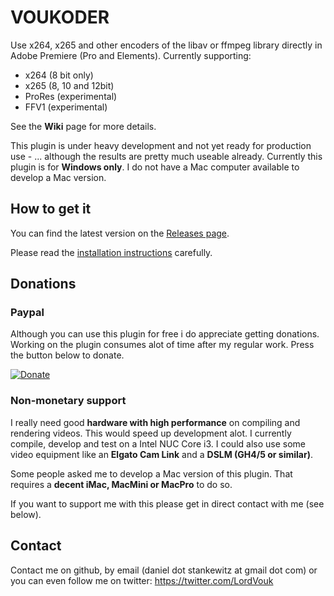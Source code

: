 # VOUKODER
Use x264, x265 and other encoders of the libav or ffmpeg library directly in Adobe Premiere (Pro and Elements). Currently supporting:
- x264 (8 bit only)
- x265 (8, 10 and 12bit)
- ProRes (experimental)
- FFV1 (experimental)

See the **Wiki** page for more details.

This plugin is under heavy development and not yet ready for production use - ... although the results are pretty much useable already.
Currently this plugin is for **Windows only**. I do not have a Mac computer available to develop a Mac version.

## How to get it
You can find the latest version on the [Releases page](https://github.com/Vouk/voukoder/releases).

Please read the [installation instructions](https://github.com/Vouk/voukoder/wiki/Installation) carefully.

## Donations

### Paypal
Although you can use this plugin for free i do appreciate getting donations. Working on the plugin consumes alot of time after my regular work. Press the button below to donate.

[![Donate](https://www.paypalobjects.com/en_US/i/btn/btn_donate_LG.gif)](https://www.paypal.com/cgi-bin/webscr?cmd=_s-xclick&hosted_button_id=A997BF8PGLGR8)

### Non-monetary support
I really need good **hardware with high performance** on compiling and rendering videos. This would speed up development alot. I currently compile, develop and test on a Intel NUC Core i3. I could also use some video equipment like an **Elgato Cam Link** and a **DSLM (GH4/5 or similar)**. 

Some people asked me to develop a Mac version of this plugin. That requires a **decent iMac, MacMini or MacPro** to do so.

If you want to support me with this please get in direct contact with me (see below).

## Contact ##

Contact me on github, by email (daniel dot stankewitz at gmail dot com) or you can even follow me on twitter: https://twitter.com/LordVouk
